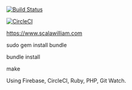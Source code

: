 [![Build Status](https://travis-ci.org/ScalaWilliam/ScalaWilliam.com.svg?branch=master)](https://travis-ci.org/ScalaWilliam/ScalaWilliam.com)

[![CircleCI](https://circleci.com/gh/ScalaWilliam/ScalaWilliam.com.svg?style=svg)](https://circleci.com/gh/ScalaWilliam/ScalaWilliam.com)

<https://www.scalawilliam.com>

sudo gem install bundle

bundle install

make

Using Firebase, CircleCI, Ruby, PHP, Git Watch.
